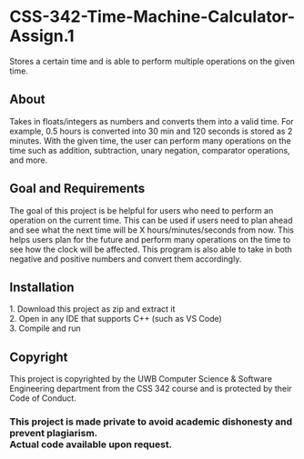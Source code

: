 # CSS-342-Time-Machine-Calculator-Assign.1
Stores a certain time and is able to perform multiple operations on the given time.

<h2>About</h2>
 Takes in floats/integers as numbers and converts them into a valid time. For example, 0.5 hours is converted into 30 min and 120 seconds is stored as 2 minutes.
With the given time, the user can perform many operations on the time such as addition, subtraction, unary negation, comparator operations, and more.

<h2>Goal and Requirements</h2>
The goal of this project is be helpful for users who need to perform an operation on the current time. This can be used if users need to plan ahead and see what the next time will be X hours/minutes/seconds from now. This helps users plan for the future and perform many operations on the time to see how the clock will be affected. This program is also able to take in both negative and positive numbers and convert them accordingly.

<h2>Installation</h2>
1. Download this project as zip and extract it <br />
2. Open in any IDE that supports C++ (such as VS Code) <br />
3. Compile and run

<h2>Copyright</h2>
This project is copyrighted by the UWB Computer Science & Software Engineering department from the CSS 342 course and is protected by their Code of Conduct.
<br />




<h3>This project is made private to avoid academic dishonesty and prevent plagiarism. <br /> Actual code available upon request.</h3>
